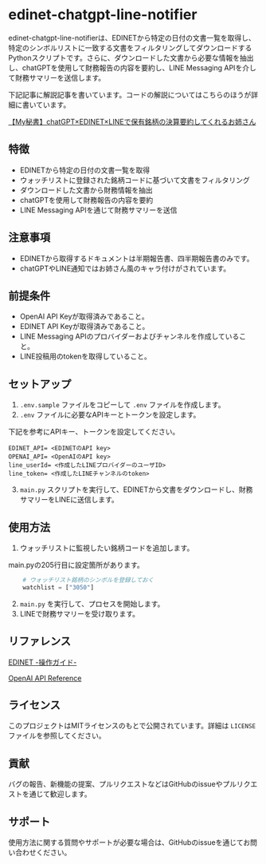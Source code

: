 # edinet-chatgpt-line-notifier

edinet-chatgpt-line-notifierは、EDINETから特定の日付の文書一覧を取得し、特定のシンボルリストに一致する文書をフィルタリングしてダウンロードするPythonスクリプトです。さらに、ダウンロードした文書から必要な情報を抽出し、chatGPTを使用して財務報告の内容を要約し、LINE Messaging APIを介して財務サマリーを送信します。

下記記事に解説記事を書いています。コードの解説についてはこちらのほうが詳細に書いています。

[【My秘書】chatGPT×EDINET×LINEで保有銘柄の決算要約してくれるお姉さん](https://zenn.dev/tomodo_ysys/articles/edinet-chatgpt-financial-report)

## 特徴

- EDINETから特定の日付の文書一覧を取得
- ウォッチリストに登録された銘柄コードに基づいて文書をフィルタリング
- ダウンロードした文書から財務情報を抽出
- chatGPTを使用して財務報告の内容を要約
- LINE Messaging APIを通じて財務サマリーを送信

## 注意事項

- EDINETから取得するドキュメントは半期報告書、四半期報告書のみです。
- chatGPTやLINE通知ではお姉さん風のキャラ付けがされています。

## 前提条件

- OpenAI API Keyが取得済みであること。
- EDINET API Keyが取得済みであること。
- LINE Messaging APIのプロバイダーおよびチャンネルを作成していること。
- LINE投稿用のtokenを取得していること。

## セットアップ

1. `.env.sample` ファイルをコピーして `.env` ファイルを作成します。
2. `.env` ファイルに必要なAPIキーとトークンを設定します。

下記を参考にAPIキー、トークンを設定してください。

```none
EDINET_API= <EDINETのAPI key>
OPENAI_API= <OpenAIのAPI key>
line_userId= <作成したLINEプロバイダーのユーザID>
line_token= <作成したLINEチャンネルのtoken>
```

3. `main.py` スクリプトを実行して、EDINETから文書をダウンロードし、財務サマリーをLINEに送信します。

## 使用方法

1. ウォッチリストに監視したい銘柄コードを追加します。

main.pyの205行目に設定箇所があります。

```python
    # ウォッチリスト銘柄のシンボルを登録しておく
    watchlist = ["3050"]
```

2. `main.py` を実行して、プロセスを開始します。
3. LINEで財務サマリーを受け取ります。

## リファレンス

[EDINET -操作ガイド-](https://disclosure2dl.edinet-fsa.go.jp/guide/static/disclosure/WZEK0110.html)

[OpenAI API Reference](https://platform.openai.com/docs/overview)

## ライセンス

このプロジェクトはMITライセンスのもとで公開されています。詳細は `LICENSE` ファイルを参照してください。

## 貢献

バグの報告、新機能の提案、プルリクエストなどはGitHubのissueやプルリクエストを通じて歓迎します。

## サポート

使用方法に関する質問やサポートが必要な場合は、GitHubのissueを通じてお問い合わせください。
